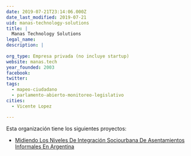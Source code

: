 ```yaml
---
date: 2019-07-21T23:14:06.000Z
date_last_modified: 2019-07-21
uid: manas-technology-solutions
title: |
  Manas Technology Solutions
legal_name: 
description: |
  
org_type: Empresa privada (no incluye startup)
website: manas.tech
year_founded: 2003
facebook: 
twitter: 
tags:
  - mapeo-ciudadano
  - parlamento-abierto-monitoreo-legislativo
cities: 
  - Vicente Lopez

---
```


Esta organización tiene los siguientes proyectos:

- [Midiendo Los Niveles De Integración Sociourbana De Asentamientos Informales En Argentina](/proyectos/midiendo-los-niveles-de-integracion-sociourbana-de-asentamientos-informales-en-argentina)
